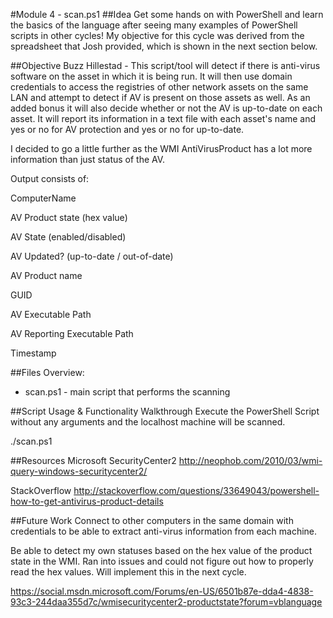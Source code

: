 #Module 4 - scan.ps1
##Idea
Get some hands on with PowerShell and learn the basics of the language after seeing many examples of PowerShell scripts in other cycles! My objective for this cycle was derived from the spreadsheet that Josh provided, which is shown in the next section below.

##Objective
Buzz Hillestad - This script/tool will detect if there is anti-virus software on the asset in which it is being run. It will then use domain credentials to access the registries of other network assets on the same LAN and attempt to detect if AV is present on those assets as well. As an added bonus it will also decide whether or not the AV is up-to-date on each asset. It will report its information in a text file with each asset's name and yes or no for AV protection and yes or no for up-to-date.

I decided to go a little further as the WMI AntiVirusProduct has a lot more information than just status of the AV.

Output consists of:

ComputerName

AV Product state (hex value)

AV State (enabled/disabled)

AV Updated? (up-to-date / out-of-date)

AV Product name

GUID

AV Executable Path

AV Reporting Executable Path

Timestamp

##Files Overview:
* scan.ps1 - main script that performs the scanning

##Script Usage & Functionality Walkthrough
Execute the PowerShell Script without any arguments and the localhost machine will be scanned.

./scan.ps1

##Resources
Microsoft SecurityCenter2
http://neophob.com/2010/03/wmi-query-windows-securitycenter2/

StackOverflow
http://stackoverflow.com/questions/33649043/powershell-how-to-get-antivirus-product-details

##Future Work
Connect to other computers in the same domain with credentials to be able to extract anti-virus information from each machine.

Be able to detect my own statuses based on the hex value of the product state in the WMI.  Ran into issues and could not figure out how to properly read the hex values.  Will implement this in the next cycle.

https://social.msdn.microsoft.com/Forums/en-US/6501b87e-dda4-4838-93c3-244daa355d7c/wmisecuritycenter2-productstate?forum=vblanguage
